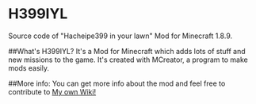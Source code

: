 # H399IYL
Source code of "Hacheipe399 in your lawn" Mod for Minecraft 1.8.9.

##What's H399IYL?
It's a Mod for Minecraft which adds lots of stuff and new missions to the game. It's created with MCreator, a program to make mods easily.

##More info:
You can get more info about the mod and feel free to contribute to [My own Wiki!](http://hacheipe399inyourlawn.wikia.com)
